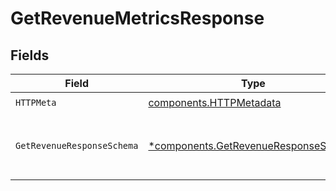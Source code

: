 # GetRevenueMetricsResponse


## Fields

| Field                                                                                       | Type                                                                                        | Required                                                                                    | Description                                                                                 |
| ------------------------------------------------------------------------------------------- | ------------------------------------------------------------------------------------------- | ------------------------------------------------------------------------------------------- | ------------------------------------------------------------------------------------------- |
| `HTTPMeta`                                                                                  | [components.HTTPMetadata](../../models/components/httpmetadata.md)                          | :heavy_check_mark:                                                                          | N/A                                                                                         |
| `GetRevenueResponseSchema`                                                                  | [*components.GetRevenueResponseSchema](../../models/components/getrevenueresponseschema.md) | :heavy_minus_sign:                                                                          | Revenue metrics for the authenticated team.                                                 |